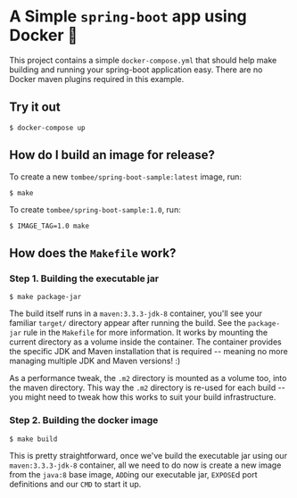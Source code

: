 # A Simple `spring-boot` app using Docker :whale:
This project contains a simple `docker-compose.yml` that should help make building and running your spring-boot application easy.  There are no Docker maven plugins required in this example.  

## Try it out
```shell
$ docker-compose up
```

## How do I build an image for release?
To create a new `tombee/spring-boot-sample:latest` image, run:
```
$ make
```

To create `tombee/spring-boot-sample:1.0`, run:
```
$ IMAGE_TAG=1.0 make
```

## How does the `Makefile` work?  

### Step 1. Building the executable jar
```
$ make package-jar
```

The build itself runs in a `maven:3.3.3-jdk-8` container, you'll see your familiar `target/` directory appear after running the build.  See the `package-jar` rule in the `Makefile` for more information.  It works by mounting the current directory as a volume inside the container.  The container provides the specific JDK and Maven installation that is required -- meaning no more managing multiple JDK and Maven versions! :)

As a performance tweak, the `.m2` directory is mounted as a volume too, into the maven directory.  This way the `.m2` directory is re-used for each build -- you might need to tweak how this works to suit your build infrastructure.

### Step 2. Building the docker image
```
$ make build
```

This is pretty straightforward, once we've build the executable jar using our `maven:3.3.3-jdk-8` container, all we need to do now is create a new image from the `java:8` base image, `ADD`ing our executable jar, `EXPOSE`d port definitions and our `CMD` to start it up.

